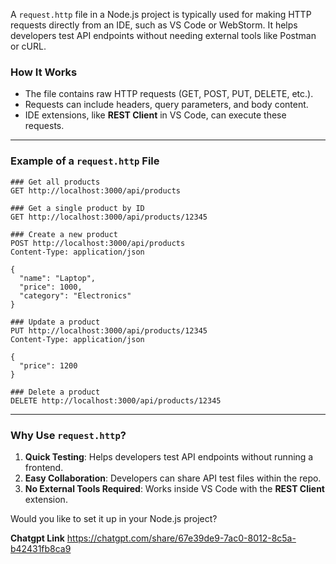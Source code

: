 A `request.http` file in a Node.js project is typically used for making HTTP requests directly from an IDE, such as VS Code or WebStorm. It helps developers test API endpoints without needing external tools like Postman or cURL.  

### **How It Works**
- The file contains raw HTTP requests (GET, POST, PUT, DELETE, etc.).
- Requests can include headers, query parameters, and body content.
- IDE extensions, like **REST Client** in VS Code, can execute these requests.

---

### **Example of a `request.http` File**
```http
### Get all products
GET http://localhost:3000/api/products

### Get a single product by ID
GET http://localhost:3000/api/products/12345

### Create a new product
POST http://localhost:3000/api/products
Content-Type: application/json

{
  "name": "Laptop",
  "price": 1000,
  "category": "Electronics"
}

### Update a product
PUT http://localhost:3000/api/products/12345
Content-Type: application/json

{
  "price": 1200
}

### Delete a product
DELETE http://localhost:3000/api/products/12345
```

---

### **Why Use `request.http`?**
1. **Quick Testing**: Helps developers test API endpoints without running a frontend.
2. **Easy Collaboration**: Developers can share API test files within the repo.
3. **No External Tools Required**: Works inside VS Code with the **REST Client** extension.

Would you like to set it up in your Node.js project?






**Chatgpt Link**
https://chatgpt.com/share/67e39de9-7ac0-8012-8c5a-b42431fb8ca9